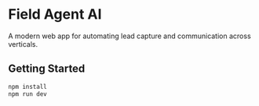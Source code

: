 # Field Agent AI

A modern web app for automating lead capture and communication across verticals.

## Getting Started

```bash
npm install
npm run dev
```